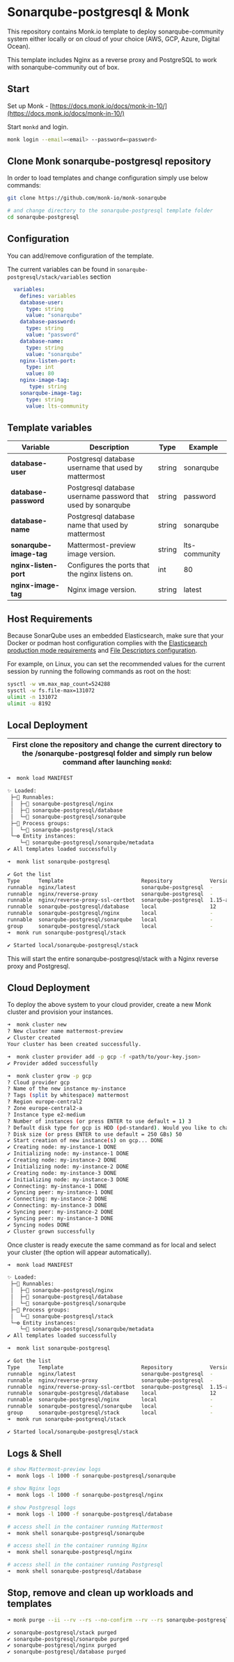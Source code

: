 # Sonarqube-postgresql  & Monk

This repository contains Monk.io template to deploy sonarqube-community system either locally or on cloud of your choice (AWS, GCP, Azure, Digital Ocean).

This template includes Nginx as a reverse proxy and PostgreSQL to work with  sonarqube-community out of box.

## Start

Set up Monk - [https://docs.monk.io/docs/monk-in-10/](https://docs.monk.io/docs/monk-in-10/)

Start `monkd` and login.

```bash
monk login --email=<email> --password=<password>
```

## Clone Monk sonarqube-postgresql repository

In order to load templates and change configuration simply use below commands:

```bash
git clone https://github.com/monk-io/monk-sonarqube

# and change directory to the sonarqube-postgresql template folder
cd sonarqube-postgresql
```

## Configuration

You can add/remove configuration of the template.

The current variables can be found in `sonarqube-postgresql/stack/variables` section

```yaml
  variables:
    defines: variables
    database-user:
      type: string
      value: "sonarqube"
    database-password:
      type: string
      value: "password"
    database-name:
      type: string
      value: "sonarqube"
    nginx-listen-port:
      type: int
      value: 80
    nginx-image-tag:
       type: string
    sonarqube-image-tag:
      type: string
      value: lts-community
```

## Template variables

| Variable                | Description                                                  | Type   | Example       |
| ----------------------- | ------------------------------------------------------------ | ------ | ------------- |
| **database-user**       | Postgresql database username that  used by mattermost        | string | sonarqube     |
| **database-password**   | Postgresql database username password that used by sonarqube | string | password      |
| **database-name**       | Postgresql database name that  used by mattermost            | string | sonarqube     |
| **sonarqube-image-tag** | Mattermost-preview image version.                            | string | lts-community |
| **nginx-listen-port**   | Configures the ports that the nginx listens on.              | int    | 80            |
| **nginx-image-tag**     | Nginx image version.                                         | string | latest        |

## Host Requirements

Because SonarQube uses an embedded Elasticsearch, make sure that your Docker or podman host configuration complies with the [Elasticsearch production mode requirements](https://www.elastic.co/guide/en/elasticsearch/reference/current/docker.html#docker-cli-run-prod-mode) and [File Descriptors configuration](https://www.elastic.co/guide/en/elasticsearch/reference/current/file-descriptors.html).

For example, on Linux, you can set the recommended values for the current session by running the following commands as root on the host:

```bash
sysctl -w vm.max_map_count=524288
sysctl -w fs.file-max=131072
ulimit -n 131072
ulimit -u 8192
```

## Local Deployment

| First clone the repository and change the current directory to the /sonarqube-postgresql folder and simply run below command after launching `monkd`: |
| :---------------------------------------------------------------------------------------------------------------------------------------------------: |

```bash
➜  monk load MANIFEST

✨ Loaded:
 ├─🔩 Runnables:
 │  ├─🧩 sonarqube-postgresql/nginx
 │  ├─🧩 sonarqube-postgresql/database
 │  └─🧩 sonarqube-postgresql/sonarqube
 ├─🔗 Process groups:
 │  └─🧩 sonarqube-postgresql/stack
 └─⚙️ Entity instances:
    └─🧩 sonarqube-postgresql/sonarqube/metadata
✔ All templates loaded successfully

➜  monk list sonarqube-postgresql

✔ Got the list
Type      Template                         Repository            Version      Tags
runnable  nginx/latest                     sonarqube-postgresql  -            -
runnable  nginx/reverse-proxy              sonarqube-postgresql  -            -
runnable  nginx/reverse-proxy-ssl-certbot  sonarqube-postgresql  1.15-alpine  -
runnable  sonarqube-postgresql/database    local                 12           dataops, database
runnable  sonarqube-postgresql/nginx       local                 -            -
runnable  sonarqube-postgresql/sonarqube   local                 -            -
group     sonarqube-postgresql/stack       local                 -            -
➜  monk run sonarqube-postgresql/stack

✔ Started local/sonarqube-postgresql/stack

```

This will start the entire sonarqube-postgresql/stack  with a Nginx reverse proxy and Postgresql.

## Cloud Deployment

To deploy the above system to your cloud provider, create a new Monk cluster and provision your instances.

```bash
➜  monk cluster new
? New cluster name mattermost-preview
✔ Cluster created
Your cluster has been created successfully.

➜  monk cluster provider add -p gcp -f <path/to/your-key.json>
✔ Provider added successfully

➜  monk cluster grow -p gcp
? Cloud provider gcp
? Name of the new instance my-instance
? Tags (split by whitespace) mattermost
? Region europe-central2
? Zone europe-central2-a
? Instance type e2-medium
? Number of instances (or press ENTER to use default = 1) 3
? Default disk type for gcp is HDD (pd-standard). Would you like to change it? No
? Disk size (or press ENTER to use default = 250 GBs) 50
✔ Start creation of new instance(s) on gcp... DONE
✔ Creating node: my-instance-1 DONE
✔ Initializing node: my-instance-1 DONE
✔ Creating node: my-instance-2 DONE
✔ Initializing node: my-instance-2 DONE
✔ Creating node: my-instance-3 DONE
✔ Initializing node: my-instance-3 DONE
✔ Connecting: my-instance-1 DONE
✔ Syncing peer: my-instance-1 DONE
✔ Connecting: my-instance-2 DONE
✔ Connecting: my-instance-3 DONE
✔ Syncing peer: my-instance-2 DONE
✔ Syncing peer: my-instance-3 DONE
✔ Syncing nodes DONE
✔ Cluster grown successfully
```

Once cluster is ready execute the same command as for local and select your cluster (the option will appear automatically).

```bash
➜  monk load MANIFEST

✨ Loaded:
 ├─🔩 Runnables:
 │  ├─🧩 sonarqube-postgresql/nginx
 │  ├─🧩 sonarqube-postgresql/database
 │  └─🧩 sonarqube-postgresql/sonarqube
 ├─🔗 Process groups:
 │  └─🧩 sonarqube-postgresql/stack
 └─⚙️ Entity instances:
    └─🧩 sonarqube-postgresql/sonarqube/metadata
✔ All templates loaded successfully

➜  monk list sonarqube-postgresql

✔ Got the list
Type      Template                         Repository            Version      Tags
runnable  nginx/latest                     sonarqube-postgresql  -            -
runnable  nginx/reverse-proxy              sonarqube-postgresql  -            -
runnable  nginx/reverse-proxy-ssl-certbot  sonarqube-postgresql  1.15-alpine  -
runnable  sonarqube-postgresql/database    local                 12           dataops, database
runnable  sonarqube-postgresql/nginx       local                 -            -
runnable  sonarqube-postgresql/sonarqube   local                 -            -
group     sonarqube-postgresql/stack       local                 -            -
➜  monk run sonarqube-postgresql/stack

✔ Started local/sonarqube-postgresql/stack

```

## Logs & Shell

```bash
# show Mattermost-preview logs
➜  monk logs -l 1000 -f sonarqube-postgresql/sonarqube

# show Nginx logs
➜  monk logs -l 1000 -f sonarqube-postgresql/nginx

# show Postgresql logs
➜  monk logs -l 1000 -f sonarqube-postgresql/database

# access shell in the container running Mattermost
➜  monk shell sonarqube-postgresql/sonarqube

# access shell in the container running Nginx
➜  monk shell sonarqube-postgresql/nginx

# access shell in the container running Postgresql
➜  monk shell sonarqube-postgresql/database
```

## Stop, remove and clean up workloads and templates

```bash
➜ monk purge --ii --rv --rs --no-confirm --rv --rs sonarqube-postgresql/sonarqube sonarqube-postgresql/nginx sonarqube-postgresql/database sonarqube-postgresql/stack

✔ sonarqube-postgresql/stack purged
✔ sonarqube-postgresql/sonarqube purged
✔ sonarqube-postgresql/nginx purged
✔ sonarqube-postgresql/database purged
```
